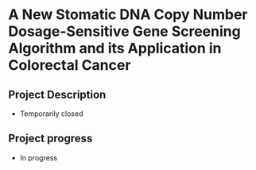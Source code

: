 # A New Stomatic DNA Copy Number Dosage-Sensitive Gene Screening Algorithm and its Application in Colorectal Cancer
## Project Description
  - Temporarily closed

## Project progress
- In progress
